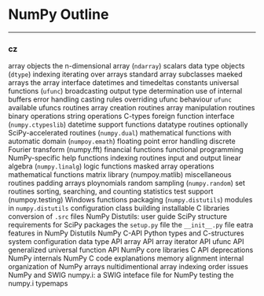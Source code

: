 #   NumPy Outline

- - - - -

### cz

array objects
    the n-dimensional array (`ndarray`)
    scalars
    data type objects (`dtype`)
    indexing
    iterating over arrays
    standard array subclasses
    maeked arrays
    the array interface
    datetimes and timedeltas
constants
universal functions (`ufunc`)
    broadcasting
    output type determination
    use of internal buffers
    error handling
    casting rules
    overriding ufunc behaviour
    `ufunc`
    available ufuncs
routines
    array creation routines
    array manipulation routines
    binary operations
    string operations
    C-types foreign function interface (`numpy.ctypeslib`)
    datetime support functions
    datatype routines
    optionally SciPy-accelerated routines (`numpy.dual`)
    mathematical functions with automatic domain (`numpoy.emath`)
    floating point error handling
    discrete Fourier transform (numpy.fft)
    financial functions
    functional programming
    NumPy-specific help functions
    indexing routines
    input and output
    linear algebra (`numpy.linalg`)
    logic functions
    masked array operations
    mathematical functions
    matrix library (numpoy.matlib)
    miscellaneous routines
    padding arrays
    ploynomials
    random sampling (`numpy.random`)
    set routines
    sorting, searching, and counting
    statistics
    test support (numpoy.testing)
    Windows functions
packaging (`numpy.distutils`)
    modules in `numpy.distutils`
    configuration class
    building installable C libraries
    conversion of `.src` files
NumPy Distutils: user guide
    SciPy structure
    requirements for SciPy packages
    the `setup.py` file
    the `__init__.py` file
    eatra features in NumPy Distutils
NumPy C-API
    Python types and C-structures
    system configuration
    data type API
    array API
    array iterator API
    ufunc API
    generalized universal function API
    NumPy core libraries
    C API deprecations
NumPy internals
    NumPy C code explanations
    memory alignment
    internal organization of NumPy arrays
    nultidimentional array indexing order issues
NumPy and SWIG
    numpy.i: a SWIG inteface file for NumPy
    testing the numpy.i typemaps